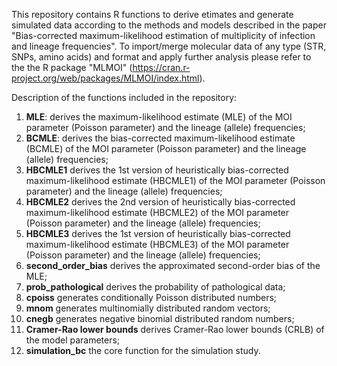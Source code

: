 This repository contains R functions to derive etimates and generate simulated data according to the methods and models described in the paper "Bias-corrected maximum-likelihood estimation of multiplicity of infection and lineage frequencies". To import/merge molecular data of any type (STR, SNPs, amino acids) and format and apply further analysis please refer to the the R package "MLMOI" (https://cran.r-project.org/web/packages/MLMOI/index.html).

Description of the functions included in the repository:

1. **MLE**: derives the maximum-likelihood estimate (MLE) of the MOI parameter (Poisson parameter) and the lineage (allele) frequencies;
2. **BCMLE**: derives the bias-corrected maximum-likelihood estimate (BCMLE) of the MOI parameter (Poisson parameter) and the lineage (allele) frequencies;
3. **HBCMLE1** derives the 1st version of heuristically bias-corrected maximum-likelihood estimate (HBCMLE1) of the MOI parameter (Poisson parameter) and the lineage (allele) frequencies;
4. **HBCMLE2** derives the 2nd version of heuristically bias-corrected maximum-likelihood estimate (HBCMLE2) of the MOI parameter (Poisson parameter) and the lineage (allele) frequencies;
5. **HBCMLE3** derives the 1st version of heuristically bias-corrected maximum-likelihood estimate (HBCMLE3) of the MOI parameter (Poisson parameter) and the lineage (allele) frequencies;
6. **second_order_bias** derives the approximated second-order bias of the MLE;
7. **prob_pathological** derives the probability of pathological data;
8. **cpoiss** generates conditionally Poisson distributed numbers;
9. **mnom** generates multinomially distributed random vectors;
10. **cnegb** generates negative binomial distributed random numbers;
11. **Cramer-Rao lower bounds**  derives Cramer-Rao lower bounds (CRLB) of the model parameters;
12. **simulation_bc** the core function for the simulation study.
